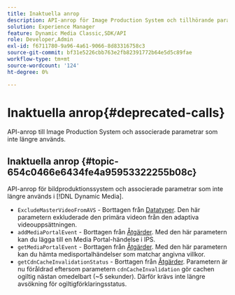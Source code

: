 ```yaml
---
title: Inaktuella anrop
description: API-anrop för Image Production System och tillhörande parametrar som inte längre används eller stöds i  [!DNL Dynamic Media].
solution: Experience Manager
feature: Dynamic Media Classic,SDK/API
role: Developer,Admin
exl-id: f6711780-9a96-4a61-9066-8d83316758c3
source-git-commit: bf31e5226cbb763e2fb82391772b64e5d5c89fae
workflow-type: tm+mt
source-wordcount: '124'
ht-degree: 0%

---
```


# Inaktuella anrop{#deprecated-calls}

API-anrop till Image Production System och associerade parametrar som inte längre används.

## Inaktuella anrop {#topic-654c0466e6434fe4a95953322255b08c}

API-anrop för bildproduktionssystem och associerade parametrar som inte längre används i [!DNL Dynamic Media].

* `ExcludeMasterVideoFromAVS` - Borttagen från [Datatyper](/help/aem-ips-api/types/c-data-types/c-data-types.md). Den här parametern exkluderade den primära videon från den adaptiva videouppsättningen. <!-- Adobe is ending support for this parameter on September 1, 2022. -->
* `addMediaPortalEvent` - Borttagen från [Åtgärder](/help/aem-ips-api/operations/c-operations-intro/c-operations-intro.md). Med den här parametern kan du lägga till en Media Portal-händelse i IPS.
* `getMediaPortalEvent` - Borttagen från [Åtgärder](/help/aem-ips-api/operations/c-operations-intro/c-operations-intro.md). Med den här parametern kan du hämta medisportalhändelser som matchar angivna villkor.
* `getCdnCacheInvalidationStatus` - Borttagen från [Åtgärder](/help/aem-ips-api/operations/c-operations-intro/c-operations-intro.md). Parametern är nu föråldrad eftersom parametern `cdnCacheInvalidation` gör cachen ogiltig nästan omedelbart (~5 sekunder). Därför krävs inte längre avsökning för ogiltigförklaringsstatus.

